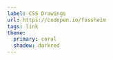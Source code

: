 ```yaml
---
label: CSS Drawings
url: https://codepen.io/fossheim
tags: link
theme:
  primary: coral
  shadow: darkred
---
```

